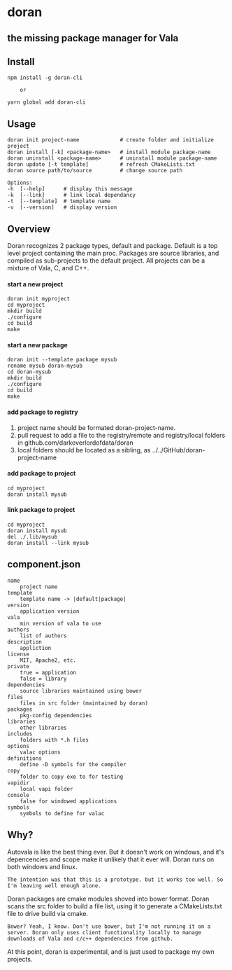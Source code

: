 # doran
## the missing package manager for Vala

## Install

    npm install -g doran-cli

        or

    yarn global add doran-cli


## Usage

    doran init project-name             # create folder and initialize project
    doran install [-k] <package-name>   # install module package-name
    doran uninstall <package-name>      # uninstall module package-name
    doran update [-t template]          # refresh CMakeLists.txt
    doran source path/to/source         # change source path

    Options:
    -h  [--help]      # display this message
    -k  [--link]      # link local dependancy
    -t  [--template]  # template name
    -v  [--version]   # display version

## Overview
Doran recognizes 2 package types, default and package. Default is a top level project containing the main proc. Packages are source libraries, and compiled as sub-projects to the default project. All projects can be a mixture of Vala, C, and C++.

#### start a new project
    doran init myproject
    cd myproject
    mkdir build
    ./configure
    cd build
    make

#### start a new package
    doran init --template package mysub
    rename mysub doran-mysub
    cd doran-mysub
    mkdir build
    ./configure
    cd build
    make

#### add package to registry

1. project name should be formated doran-project-name.
2. pull request to add a file to the registry/remote and registry/local folders in github.com/darkoverlordofdata/doran 
3. local folders should be located as a sibling, as ../../GitHub/doran-project-name

#### add package to project
    cd myproject
    doran install mysub

#### link package to project
    cd myproject
    doran install mysub
    del ./.lib/mysub
    doran install --link mysub

## component.json
    name
        project name
    template
        template name -> |default|package|
    version
        application version
    vala
        min version of vala to use
    authors
        list of authors
    description
        appliction
    license
        MIT, Apache2, etc.
    private
        true = application
        false = library
    dependencies
        source libraries maintained using bower
    files
        files in src folder (maintained by doran)
    packages
        pkg-config dependencies
    libraries
        other libraries
    includes
        folders with *.h files
    options
        valac options
    definitions
        define -D symbols for the compiler
    copy
        folder to copy exe to for testing
    vapidir
        local vapi folder
    console
        false for windowed applications
    symbols
        symbols to define for valac

## Why?
Autovala is like the best thing ever. But it doesn't work on windows, and it's depencencies and scope make it unlikely that it ever will. Doran runs on both windows
and linux.

    The intention was that this is a prototype. but it works too well. So I'm leaving well enough alone.

Doran packages are cmake modules shoved into bower format. Doran scans the src folder to build a file list, using it to generate a CMakeLists.txt file to drive build via cmake.

    Bower? Yeah, I know. Don't use bower, but I'm not running it on a server. Doran only uses client functionality locally to manage downloads of Vala and c/c++ dependencies from github.

At this point, doran is experimental, and is just used to package my own projects.

